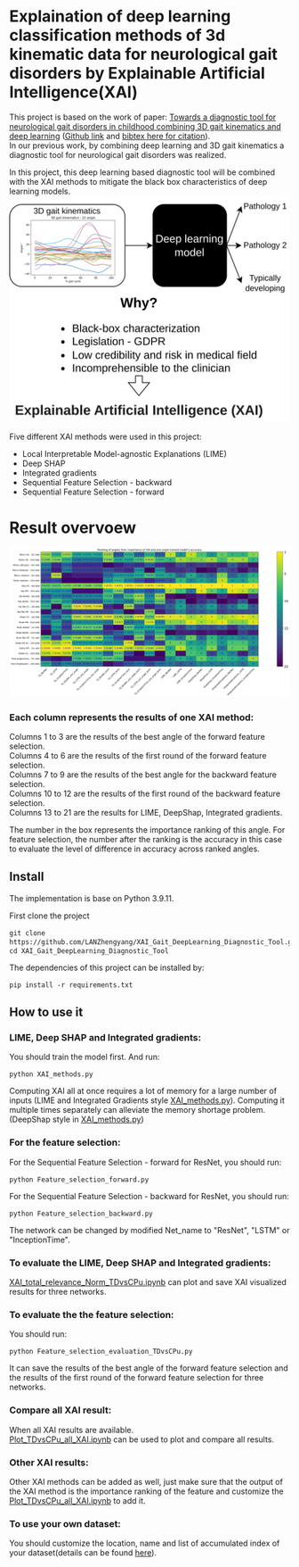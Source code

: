 # Explaination of deep learning classification methods of 3d kinematic data for neurological gait disorders by Explainable Artificial Intelligence(XAI)

This project is based on the work of paper: [Towards a diagnostic tool for neurological gait disorders in childhood combining 3D gait kinematics and deep learning](https://www.sciencedirect.com/science/article/pii/S0010482524001793) ([Github link](https://github.com/LANZhengyang/Gait_DeepLearning_Diagnostic_Tool) and [bibtex here for citation](https://github.com/LANZhengyang/Gait_DeepLearning_Diagnostic_Tool/blob/main/citation.bib)). <br>
In our previous work, by combining deep learning and 3D gait kinematics a diagnostic tool for neurological gait disorders was realized.

In this project, this deep learning based diagnostic tool will be combined with the XAI methods to mitigate the black box characteristics of deep learning models. 
![Hello](./img/XAI_why_small.png)

Five different XAI methods were used in this project:
- Local Interpretable Model-agnostic Explanations (LIME)
- Deep SHAP
- Integrated gradients
- Sequential Feature Selection - backward
- Sequential Feature Selection - forward

# Result overvoew
![Hello](./XAI_plot/FS_all.png)

### Each column represents the results of one XAI method:
Columns 1 to 3 are the results of the best angle of the forward feature selection. <br>
Columns 4 to 6 are the results of the first round of the forward feature selection. <br>
Columns 7 to 9 are the results of the best angle for the backward feature selection. <br>
Columns 10 to 12 are the results of the first round of the backward feature selection. <br>
Columns 13 to 21 are the results for LIME, DeepShap, Integrated gradients.


The number in the box represents the importance ranking of this angle. For feature selection, the number after the ranking is the accuracy in this case to evaluate the level of difference in accuracy across ranked angles.

## Install

The implementation is base on Python 3.9.11. 

First clone the project
```
git clone https://github.com/LANZhengyang/XAI_Gait_DeepLearning_Diagnostic_Tool.git
cd XAI_Gait_DeepLearning_Diagnostic_Tool
```
The dependencies of this project can be installed by:

```
pip install -r requirements.txt
```

## How to use it

### LIME, Deep SHAP and Integrated gradients:
You should train the model first. And run:
```
python XAI_methods.py
```
Computing XAI all at once requires a lot of memory for a large number of inputs (LIME and Integrated Gradients style [XAI_methods.py](https://github.com/LANZhengyang/Gait_DeepLearning_Diagnostic_Tool/blob/main/XAI_methods.py)). Computing it multiple times separately can alleviate the memory shortage problem. (DeepShap style in [XAI_methods.py](https://github.com/LANZhengyang/Gait_DeepLearning_Diagnostic_Tool/blob/main/XAI_methods.py))


### For the feature selection:
For the Sequential Feature Selection - forward for ResNet, you should run:
```
python Feature_selection_forward.py
```
For the Sequential Feature Selection - backward for ResNet, you should run:
```
python Feature_selection_backward.py
```
The network can be changed by modified Net_name to "ResNet", "LSTM" or "InceptionTime".

### To evaluate the LIME, Deep SHAP and Integrated gradients:
[XAI_total_relevance_Norm_TDvsCPu.ipynb](https://github.com/LANZhengyang/XAI_Gait_DeepLearning_Diagnostic_Tool/blob/main/XAI_total_relevance_Norm_TDvsCPu.ipynb) can plot and save XAI visualized results for three networks.

### To evaluate the the feature selection:
You should run:
```
python Feature_selection_evaluation_TDvsCPu.py
```
It can save the results of the best angle of the forward feature selection and the results of the first round of the forward feature selection for three networks.

### Compare all XAI result:
When all XAI results are available. <br>
[Plot_TDvsCPu_all_XAI.ipynb](https://github.com/LANZhengyang/XAI_Gait_DeepLearning_Diagnostic_Tool/blob/main/Plot_TDvsCPu_all_XAI.ipynb) can be used to plot and compare all results.

### Other XAI results:
Other XAI methods can be added as well, just make sure that the output of the XAI method is the importance ranking of the feature and customize the [Plot_TDvsCPu_all_XAI.ipynb](https://github.com/LANZhengyang/XAI_Gait_DeepLearning_Diagnostic_Tool/blob/main/Plot_TDvsCPu_all_XAI.ipynb) to add it.

### To use your own dataset:
You should customize the location, name and list of accumulated index of your dataset(details can be found [here](https://github.com/LANZhengyang/Gait_DeepLearning_Diagnostic_Tool)).

